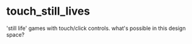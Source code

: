 # touch_still_lives
'still life' games with touch/click controls. what's possible in this design space?
